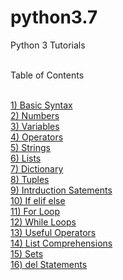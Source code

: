 # python3.7

Python 3 Tutorials<br><br>

Table of Contents<br><br>

<a href="https://github.com/vkpillania/python3.7/blob/master/basic-syntax.ipynb">1) Basic Syntax</a><br>
<a href="https://github.com/vkpillania/python3.7/blob/master/Numbers.ipynb">2) Numbers</a><br>
<a href="https://github.com/vkpillania/python3.7/blob/master/Variables.ipynb">3) Variables</a><br>
<a href="https://github.com/vkpillania/python3.7/blob/master/Operrators.ipynb">4) Operators</a><br>
<a href="https://github.com/vkpillania/python3.7/blob/master/Strings.ipynb">5) Strings</a><br>
<a href="https://github.com/vkpillania/python3.7/blob/master/Lists.ipynb">6) Lists</a><br>
<a href="https://github.com/vkpillania/python3.7/blob/master/Dictionaries.ipynb">7) Dictionary</a><br>
<a href="https://github.com/vkpillania/python3.7/blob/master/Tuples.ipynb">8) Tuples</a><br>
<a href="https://github.com/vkpillania/python3.7/blob/master/intro-statements.ipynb">9) Intrduction Satements </a><br>
<a href="https://github.com/vkpillania/python3.7/blob/master/if-elif-else.ipynb">10) If elif else</a><br>
<a href="https://github.com/vkpillania/python3.7/blob/master/for-loop_statements.ipynb">11) For Loop </a><br>
<a href="https://github.com/vkpillania/python3.7/blob/master/while-loop_statements.ipynb">12) While Loops </a><br>
<a href="https://github.com/vkpillania/python3.7/blob/master/useful-operators.ipynb">13) Useful Operators</a><br>
<a href="https://github.com/vkpillania/python3.7/blob/master/list-comprehensions.ipynb">14) List Comprehensions</a><br>
<a href="https://github.com/vkpillania/python3.7/blob/master/Sets.ipynb">15) Sets</a><br>
<a href="https://github.com/vkpillania/python3.7/blob/master/del-statements.ipynb">16) del Statements </a><br>

